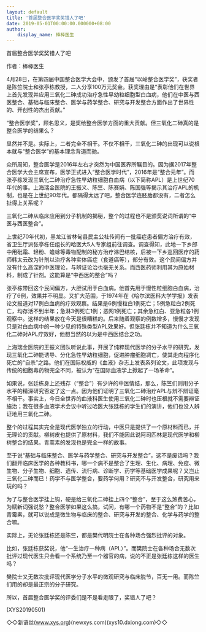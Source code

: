 ```yaml
---
layout: default
title: '首届整合医学奖奖错人了吧'
date: 2019-05-01T00:00:00.000000+08:00
author:
    display_name: 棒棒医生
---
```


首届整合医学奖奖错人了吧

作者：棒棒医生

4月28日，在第四届中国整合医学大会中，颁发了首届“以岭整合医学奖”，获奖者是陈竺院士和张亭栋教授，二人分享100万元奖金。获奖理由是“表彰他们在世界上首先发现并应用三氧化二砷成功治疗急性早幼粒细胞型白血病，他们在中医与西医整合、基础与临床整合、医学与药学整合、研究与开发整合方面作出了世界性的、开创性的杰出贡献。”

“整合医学奖”，顾名思义，是奖给整合医学方面的重大贡献。但三氧化二砷真的是整合医学的结果么？

显然并不是。实际上，二者完全不相干。不仅不相干，三氧化二砷的出现可以说根本就与“整合医学”的基本理念背道而驰。

众所周知，整合医学是2016年左右才突然为中国医界所瞩目的。因为据2017年整合医学大会主席宣布，医学正式进入“整合医学时代”，2016年是“整合元年”。而张亭栋发现三氧化二砷治疗急性早幼粒细胞白血病（以下简称APL）是上世纪70年代的事。上海瑞金医院的王振义、陈竺、陈赛娟、陈国强等揭示其治疗APL的机制，也是在上世纪90年代。都隔得太远了吧，整合医学连胚胎都没有，二者怎么扯得上关系呢？

三氧化二砷从临床应用到分子机制的揭秘，整个的过程也不是颁奖说词所谓的“中医与西医整合”。

上世纪70年代初，黑龙江省林甸县民主公社传闻有一批癌症患者偏方治疗有效，省卫生厅派张亭栋任组长的哈医大5人专家组前往调查。调查得知，此地一下乡郎中用砒霜、轻粉、蟾蜍等毒物配制的秘方治疗淋巴结核，后被一下乡巡回医疗的药师韩太云改为针剂以治疗各种实体癌症（食道癌等），部分有效。这个民间偏方并没有什么高深的中医理论，与辨证论治也毫无关系。而西医药师利用其为原始材料，制成了针剂。这能算是“中西医的整合”吗？

张亭栋带回这个民间偏方，大胆试用于白血病。他首先用于慢性粒细胞白血病，治疗了6例，效果并不明显。又扩大范围，于1974年在《哈尔滨医科大学学报》发表论文报道对17例白血病的疗效观察。结果是6例慢粒白1例死亡；5例急粒白2例死亡，均存活不到半年；急淋3例死亡1例；恶网1例死亡；其余急红白、亚急粒各1例观察中。这样的结果放在今天是很糟糕的。后来随着观察的例数增多，慢慢才发现只是对白血病中的一种少见的特殊类型APL效果好。但张廷栋并不知道为什么三氧化二砷对APL疗效好，他想当然的以为是中西医结合之功。

上海瑞金医院的王振义团队听说此事，开展了纯粹现代医学的分子水平的研究，发现三氧化二砷能诱导、分化急性早幼粒细胞，促进肿瘤细胞凋亡，使其走向程序化死亡的“自杀”之路。他们在国际权威的《血液》杂志上发表系列论文，此项发现与传统的细胞毒药物完全不同，被认为“在国际血液学上掀起了一场革命”。

如果说，张廷栋身上还残存（“整合”）有少许的中医情结，那么，陈竺们则用分子水平的精深研究否定了这一点。因为他们证明了三氧化二砷治疗APL与辨不辨证毫不相干。事实上，今日全世界的血液科医生使用三氧化二砷时也压根就不需要辨证施治；我在很多血液学术会议中听过哈医大张廷栋的学生们的演讲，他们也没人辨证地用三氧化二砷。

整个的过程其实完全是现代医学独立的行动，中医只是提供了一个原材料而已，并无理论的贡献。柳树皮也提供了原材料，我们不能因此说阿司匹林是现代医学和柳树整合的结果。青蒿素的发现也是完全一样的故事。

至于说“基础与临床整合、医学与药学整合、研究与开发整合”，这不是废话吗？我们翻开临床医学的各种教科书，哪一个病不是整合了生理、生化、病理、免疫、微生物、分子生物、细胞、遗传、流行病、诊断学、药学等基础医学成果呢？又岂止三氧化二砷而已！药学不与医学整合，要药学何用？研究不与开发整合，研究用来玩的吗？

为了与整合医学挂上钩，硬是给三氧化二砷挂上四个“整合”，至于这么煞费苦心，为赋新词强说愁？整合医学如果这么搞，试问，有哪一个药物不是“整合”的？比如青霉素，就可以说成是微生物与临床的整合、研究与开发的整合、化学与药学的整合嘛。

实际上，无论张廷栋还是陈竺，都是樊代明院士在各种场合强烈批评的对象。

比如，张廷栋获奖说，他“一生治疗一种病（APL）”。而樊院士在各种场合无数次批评过现代医生只会看一个系统乃至一个器官的病，说的不正是张廷栋这样的医生吗？

樊院士又无数次批评现代医学分子水平的微观研究与临床脱节，百无一用。而陈竺们用的却是最正宗的分子研究。

所以，首届整合医学奖的评委们是不是看走眼了，奖错人了吧？

(XYS20190501)

◇◇新语丝(www.xys.org)(newxys.com)(xys10.dxiong.com)◇◇

